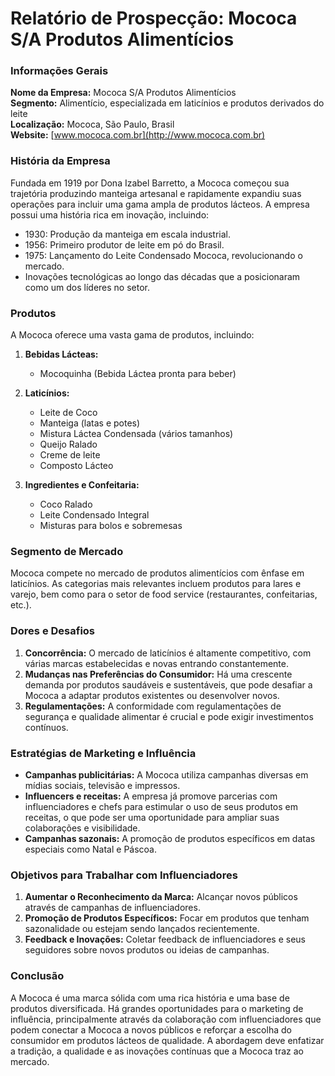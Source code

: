 # Relatório de Prospecção: Mococa S/A Produtos Alimentícios

### Informações Gerais
**Nome da Empresa:** Mococa S/A Produtos Alimentícios  
**Segmento:** Alimentício, especializada em laticínios e produtos derivados do leite  
**Localização:** Mococa, São Paulo, Brasil  
**Website:** [www.mococa.com.br](http://www.mococa.com.br)

### História da Empresa
Fundada em 1919 por Dona Izabel Barretto, a Mococa começou sua trajetória produzindo manteiga artesanal e rapidamente expandiu suas operações para incluir uma gama ampla de produtos lácteos. A empresa possui uma história rica em inovação, incluindo:

- 1930: Produção da manteiga em escala industrial.
- 1956: Primeiro produtor de leite em pó do Brasil.
- 1975: Lançamento do Leite Condensado Mococa, revolucionando o mercado.
- Inovações tecnológicas ao longo das décadas que a posicionaram como um dos líderes no setor.

### Produtos
A Mococa oferece uma vasta gama de produtos, incluindo:

1. **Bebidas Lácteas:**
   - Mocoquinha (Bebida Láctea pronta para beber)
   
2. **Laticínios:**
   - Leite de Coco
   - Manteiga (latas e potes)
   - Mistura Láctea Condensada (vários tamanhos)
   - Queijo Ralado
   - Creme de leite
   - Composto Lácteo

3. **Ingredientes e Confeitaria:**
   - Coco Ralado
   - Leite Condensado Integral
   - Misturas para bolos e sobremesas
   
### Segmento de Mercado
Mococa compete no mercado de produtos alimentícios com ênfase em laticínios. As categorias mais relevantes incluem produtos para lares e varejo, bem como para o setor de food service (restaurantes, confeitarias, etc.).

### Dores e Desafios
1. **Concorrência:** O mercado de laticínios é altamente competitivo, com várias marcas estabelecidas e novas entrando constantemente.
2. **Mudanças nas Preferências do Consumidor:** Há uma crescente demanda por produtos saudáveis e sustentáveis, que pode desafiar a Mococa a adaptar produtos existentes ou desenvolver novos.
3. **Regulamentações:** A conformidade com regulamentações de segurança e qualidade alimentar é crucial e pode exigir investimentos contínuos.

### Estratégias de Marketing e Influência
- **Campanhas publicitárias:** A Mococa utiliza campanhas diversas em mídias sociais, televisão e impressos.
- **Influencers e receitas:** A empresa já promove parcerias com influenciadores e chefs para estimular o uso de seus produtos em receitas, o que pode ser uma oportunidade para ampliar suas colaborações e visibilidade.
- **Campanhas sazonais:** A promoção de produtos específicos em datas especiais como Natal e Páscoa.

### Objetivos para Trabalhar com Influenciadores
1. **Aumentar o Reconhecimento da Marca:** Alcançar novos públicos através de campanhas de influenciadores.
2. **Promoção de Produtos Específicos:** Focar em produtos que tenham sazonalidade ou estejam sendo lançados recientemente.
3. **Feedback e Inovações:** Coletar feedback de influenciadores e seus seguidores sobre novos produtos ou ideias de campanhas.

### Conclusão
A Mococa é uma marca sólida com uma rica história e uma base de produtos diversificada. Há grandes oportunidades para o marketing de influência, principalmente através da colaboração com influenciadores que podem conectar a Mococa a novos públicos e reforçar a escolha do consumidor em produtos lácteos de qualidade. A abordagem deve enfatizar a tradição, a qualidade e as inovações contínuas que a Mococa traz ao mercado.